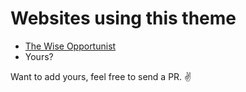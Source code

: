 # Websites using this theme

- [The Wise Opportunist](https://opportunist.luseeds.com)
- Yours?

Want to add yours, feel free to send a PR. :v:
